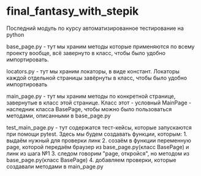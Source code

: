# final_fantasy_with_stepik

Последний модуль по курсу автоматизированное тестирование на python

base_page.py - тут мы храним методы которые применяются по всему проекту вообще, всё завернуто в класс, чтобы было удобно импортировать.

locators.py - тут мы храним локаторы, в виде констант. Локаторы каждой отдельной страницы завёрнуты в класс, чтобы было удобно импортировать

main_page.py - тут мы храним методы по конкретной странице, завернутые в класс этой странице. Класс этот - условный MainPage - наследник класса BasePage, чтобы можно было пользоваться методами, описанными в base_page.py

test_main_page.py - тут содержатся тест-кейсы, которые запускаются при помощи pytest.
Здесь мы будем создавать функции, которым:
    1. выдаём нужный для проверки линк
    2. созаём в функции переменную page, которой передаём браузер из base_page.py(класс BasePage) и линк из шага №1
    3. следом говорим "page, откройся", но методом из base_page.py(класс BasePage)
    4. добавляем проверки, которые создавали методами в main_page.py